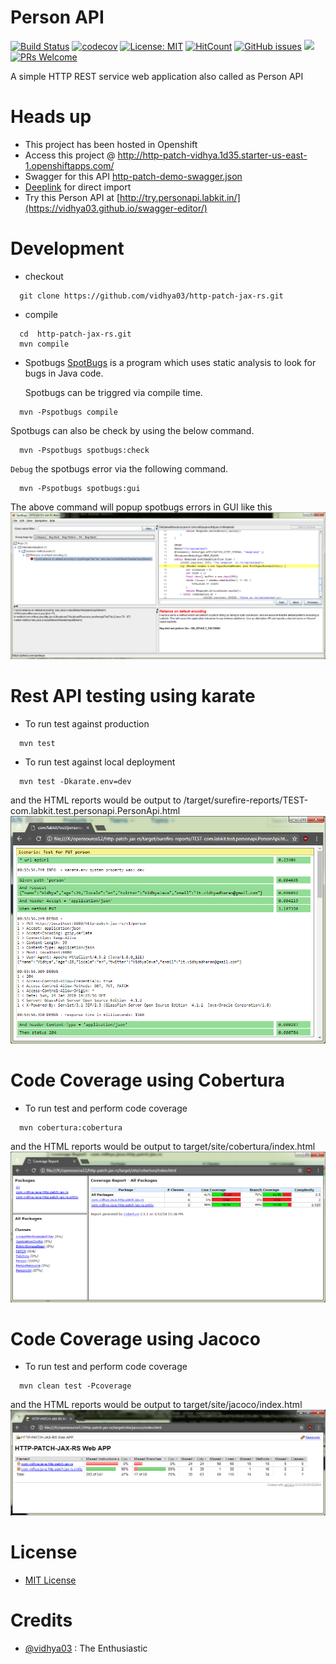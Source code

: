 # Person API 
[![Build Status](https://travis-ci.org/vidhya03/http-patch-jax-rs.svg?branch=master)](https://travis-ci.org/vidhya03/http-patch-jax-rs) [![codecov](https://codecov.io/gh/vidhya03/http-patch-jax-rs/branch/master/graph/badge.svg)](https://codecov.io/gh/vidhya03/http-patch-jax-rs) [![License: MIT](https://img.shields.io/badge/License-MIT-green.svg)](https://github.com/vidhya03/http-patch-jax-rs/blob/master/LICENSE.md) [![HitCount](http://hits.dwyl.io/vidhya03/http-patch-jax-rs.svg)](http://hits.dwyl.io/vidhya03/http-patch-jax-rs)  [![GitHub issues](https://img.shields.io/github/issues/vidhya03/http-patch-jax-rs.svg)](https://github.com/vidhya03/http-patch-jax-rs/issues) [![](https://img.shields.io/github/issues/vidhya03/http-patch-jax-rs/help%20wanted.svg?colorB=&colorA=5319e7)](https://github.com/vidhya03/http-patch-jax-rs/labels/help%20wanted)
[![PRs Welcome](https://img.shields.io/badge/PRs-welcome-brightgreen.svg?style=flat-square)](https://egghead.io/courses/how-to-contribute-to-an-open-source-project-on-github)

A simple HTTP REST service  web application also called as Person API

# Heads up
- This project has been hosted in Openshift
- Access this project @ http://http-patch-vidhya.1d35.starter-us-east-1.openshiftapps.com/
- Swagger for this API [http-patch-demo-swagger.json](src/main/resources/http-patch-demo-swagger.json)
- [Deeplink](https://raw.githubusercontent.com/vidhya03/http-patch-jax-rs/master/src/main/resources/http-patch-demo-swagger.json) for direct import
- Try this Person API at [http://try.personapi.labkit.in/](https://vidhya03.github.io/swagger-editor/)

# Development
- checkout
 ```  
   git clone https://github.com/vidhya03/http-patch-jax-rs.git
```
- compile
```
  cd  http-patch-jax-rs.git
  mvn compile
```
- Spotbugs 
 [SpotBugs](https://spotbugs.github.io/) is a program which uses static analysis to look for bugs in Java code.

  Spotbugs can be triggred via compile time.
```
  mvn -Pspotbugs compile
``` 

  Spotbugs can also be check by using the below command.
```
  mvn -Pspotbugs spotbugs:check
```

  `Debug` the spotbugs error via the following command.
```
  mvn -Pspotbugs spotbugs:gui
```  
  The above command will popup spotbugs errors in GUI like this
  ![spotbugs error view in GUI](src/test/resources/spotbugs-viewer-gui.png)
  
 
# Rest API testing using karate
- To run test against production
```
  mvn test
```
- To run test against local deployment
```
  mvn test -Dkarate.env=dev
```
and the HTML reports would be output to /target/surefire-reports/TEST-com.labkit.test.personapi.PersonApi.html 
![karate test Report](src/test/resources/karate-rest-api-test-reports.png) 
# Code Coverage using Cobertura
- To run test and perform code coverage
```
  mvn cobertura:cobertura
```
and the HTML reports would be output to target/site/cobertura/index.html
![Cobertura Code Coverage Report](src/test/resources/cobertura-html-reports.png) 
# Code Coverage using Jacoco
- To run test and perform code coverage
```
  mvn clean test -Pcoverage
```
and the HTML reports would be output to target/site/jacoco/index.html
![Jacoco Code Coverage Report](src/test/resources/jacoco-html-reports.png) 

# License
* [MIT License](https://github.com/vidhya03/http-patch-jax-rs/blob/master/LICENSE.md)

# Credits
- [@vidhya03](https://github.com/vidhya03) : The Enthusiastic



